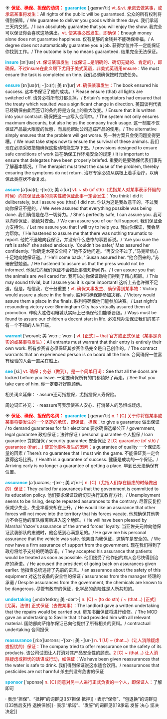 ☀ <font color="red">**保证、确保、担保的动词：**</font>
<font color="sky blue">**guarantee**</font> [͵ɡærən'ti:] 
<font color="#c00000">vt.＆vi. 承诺去做某事，或承诺某事将发生：</font>All rights of the public will be guaranteed. 公众的所有权利将得到保障。/ We guarantee to deliver you goods within three days. 我们承诺三天内交货。/ I can absolutely guarantee that you will enjoy the show. 我完全可以保证你会喜欢这场演出。<font color="#c00000">vt. 使某事必然发生，即确保：</font>Enough money alone does not guarantee happiness. 仅有足够的金钱并不能确保幸福。/ A degree does not automatically guarantee you a job. 获得学位并不一定能保证你找到工作。/ The outcome is by no means guaranteed. 结果完全无法保证。

<font color="sky blue">**insure**</font> [ɪn'ʃʊə] 
<font color="#c00000">vt. 保证某事发生（或保证…是明确的、确切无疑的、肯定的），即确保。不过insure在此义项下尤用于美式英语，非美式英语用ensure：</font>We must ensure the task is completed on time. 我们必须确保按时完成任务。
            
<font color="sky blue">**ensure**</font> [ɪnˈʃʊə(r); -ˈʃɔ:(r); 美 ɪnˈʃʊr]
<font color="#c00000">vt. 确保某事发生：</font>The book ensured his success. 这本书保证了他的成功。/ Please ensure (that) all lights are switched off. 请务必将所有灯都关掉。/ Britain's negotiators had ensured that the treaty which resulted was a significant change in direction. 英国谈判代表已经确保由此而签订的条约将是方向上的重大改变。/ Ensure that it is written into your contract. 确保把这一点写入合同中。/ The system not only ensures maximum discounts, but also helps the company track usage. 这一制度不仅保证产品最大限度的优惠，而且能帮助公司追踪产品的使用。/ The alternative simply ensures that the problem will get worse. 另一种方案只会使问题变得更糟。/ We must take steps now to ensure the survival of these animals. 我们现在必须采取措施确保这些动物能生存下去。/ provisions designed to ensure safe conditions of work 旨在确保工作环境安全的规定 / It is important to ensure that delegates have been properly briefed. 重要的是要确保代表们事先了解基本情况。/ The therapist must treat the cause of the problem, thereby ensuring the symptoms do not return. 治疗专家必须从病根上着手治疗，以确保此类症状不会复发。          

<font color="sky blue">**assure**</font> [əˈʃʊə(r); -ʃɔ:(r); 美 əˈʃʊr]
<font color="#c00000">vt. ~ sb (of sth)（尤指某人对某事表示怀疑的时候）向其保证此事的真实性或保证此事一定会发生：</font>You think I did it deliberately, but I assure you (that) I did not. 你认为这是我故意干的，不过我向你保证不是的。/ We were assured that everything possible was being done. 我们确信是在尽一切努力。/ She's perfectly safe, I can assure you. 我可以向你保证，她绝对安全。/ We can assure you of our full support. 我们保证全力支持你。/ Let me assure you that I will try to help you. 我向你保证，我会尽力帮你。/ He hastened to assure me that there was nothing traumatic to report. 他忙不迭地向我保证，并没有什么悲惨的事要诉说。/ 'Are you sure the raft is safe?' she asked anxiously. 'Couldn't be safer,' Max assured her confidently. “你确定木筏安全吗？”她不安地问道。“再安全不过了，”马克斯信心十足地向她保证道。/ ‘He'll come back, ’ Susan assured her. “他会回来的。”苏珊安慰她道。/ He hastened to assure us that the press would not be informed. 他急忙向我们保证不会把此事告知新闻界。/ I can assure you that the animals are well cared for. 我可以向你保证动物们得到了精心照顾。/ This may sound trivial, but I assure you it is quite important! 这听上去也许微不足道，但是，相信我，它十分重要！<font color="#c00000">vt. 确保某事发生、确保得到某事物：</font>Victory would assure a place in the finals. 胜利将确保能参加决赛。/ Victory would assure them a place in the finals. 胜利将确保他们能参加决赛。/ Last night's resounding victory over Birmingham City has virtually assured them of promotion. 昨晚大胜伯明翰城队实际上已确保他们能够晋级。/ Ways must be found to assure our children a decent start in life. 必须想办法保证我们的孩子有一个不错的人生开端。
           
<font color="sky blue">**warrant**</font> [ˈwɒrənt; 美 ˈwɔ:r-; ˈwɑ:r-]
<font color="#c00000">vt. [正式] ~ that 官方或正式保证（某事是真实的或某事将发生）：</font>All entrants must warrant that their entry is entirely their own work. 所有参赛者必须保证其参赛作品完全是自己创作的。/ The contract warrants that an experienced person is on board all the time. 合同确保一位富有经验的人会一直呆在船上。

<font color="sky blue">**see**</font> [si:] 
<font color="#c00000">vt. 确保；务必（做到）。是一个简单用词：</font>See that all the doors are locked before you leave. 一定要确保所有的门都锁好了再走。/ See that you take care of him. 你一定要好好照顾他。

相关词义延伸：
· assure还可指投保，尤指投保人寿保险。

周边词汇补充：
· reassure可表示使某人安心、打消某人的恐惧或疑虑。

☀ <font color="red">**保证、确保、担保的名词：**</font>
<font color="sky blue">**guarantee**</font> [͵ɡærən'ti:] 
<font color="#c00000">n. 1 [C] 关于你将做某事或某事将要发生的一个坚定的承诺，即保证，担保：</font>to give a guarantee 做出保证 / to demand guarantees for fair elections 要求确保选举公正 / government, legal guarantee 政府保证；法律保证 / personal guarantee 个人担保 / loan guarantee 贷款担保 / security guarantee 安全保证 <font color="#c00000">2 [C] guarantee (of sth) / guarantee (that ...) 使其他事件发生的因素：</font>a guarantee of quality 一个保证质量的因素 / There’s no guarantee that I must win the game. 不能保证我一定会赢得这场比赛。/ Health is a guarantee of success. 健康是成功的一个保证。/ Arriving early is no longer a guarantee of getting a place. 早到已无法确保有位置。
           
<font color="sky blue">**assurance**</font> [əˈʃʊərəns; -ʃɔ:r-; 美 əˈʃʊr-]
<font color="#c00000">n. [C]（尤指人们存在疑虑的时候做出的）保证：</font>They called for assurances that the government is committed to its education policy. 他们要求保证政府切实执行其教育方针。/ Unemployment seems to be rising, despite repeated assurances to the contrary. 尽管反复担保减少失业，失业率看来却在上升。/ He would like an assurance that other forces will not move into the territory that his forces vacate. 他想确保其他势力不会在他的军队撤离后进入这个地区。/ He will have been pleased by Marshal Yazov's assurance of the armed forces' loyalty. 当亚佐夫元帅向他保证武装部队的忠诚时，他会感到心满意足的。/ He gave me his personal assurance that the vehicle was safe. 他亲自向我保证，这辆车是安全的。/ We now have a firm assurance of support from the government. 现在我们得到了政府将给予支持的明确承诺。/ They accepted his assurance that patients would be treated as soon as possible. 他们接受了他作出的病人会尽快得到治疗的承诺。/ He accused the president of going back on assurances given earlier. 他指责总统违背了先前的诺言。/ an assurance about the safety of this equipment 对这台设备的安全性的保证 / assurances from the manager 经理的承诺 / Despite assurances from the government, the chemicals are known to be dangerous. 尽管有政府的保证，化学品的危险性是人所共知的。
           
<font color="sky blue">**undertaking**</font> [ˌʌndəˈteɪkɪŋ; 美 -dərˈt-]
<font color="#c00000">n. [C] ~ (to do sth) / ~ (that…) [正式] [尤英，法律] 正式保证（去做某事）：</font>The landlord gave a written undertaking that the repairs would be carried out. 房东书面保证将进行维修。/ The MOD gave an undertaking to Saville that it had provided him with all relevant material. 国防部向萨维尔保证已向他提供了所有相关的资料。/ contractual undertaking 合同担保 
            
<font color="sky blue">**reassurance**</font> [ˌri:əˈʃʊərəns; -ˈʃɔ:r-; 美 -ˈʃʊr-]
<font color="#c00000">n. 1 [U] ~ (that…)（让人消除疑虑或担忧的）保证：</font>The company tried to offer reassurance on the safety of its products. 该公司试图让人打消对其产品安全性的顾虑。<font color="#c00000">2 [C] ~ (that…) 让人消除疑虑或担忧的话语或行动，如保证：</font>We have been given reassurances that the water is safe to drink. 我们得到保证说这水适合饮用。/ reassurances that pesticides are not harmful 杀虫剂没有危害的保证

<font color="sky blue">**sponsor**</font> ['spɒnsə] 
<font color="#c00000">n. [C] 同意对另一人进行正式负责的一个人，即保证人：</font>了解即可

· 表示“担保”、“抵押”的词群见[[57担保 抵押]]
· 表示“保修”、“包退换”的词群见[[33售后支持 退换保修]]
· 表示“承诺”、“发誓”的词群见[[19承诺 发誓 决心 坚决 决定]]
